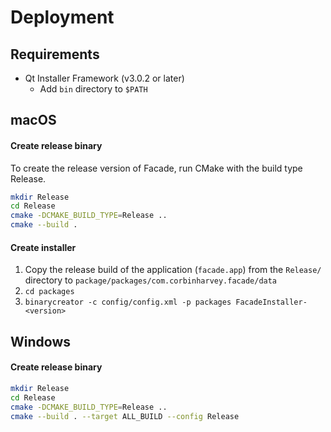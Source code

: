 # Deployment

## Requirements
- Qt Installer Framework (v3.0.2 or later)
    - Add `bin` directory to `$PATH`

## macOS

#### Create release binary
To create the release version of Facade, run CMake with the build type Release.

```sh
mkdir Release
cd Release
cmake -DCMAKE_BUILD_TYPE=Release ..
cmake --build .
```

#### Create installer
1. Copy the release build of the application (`facade.app`) from the `Release/` directory to `package/packages/com.corbinharvey.facade/data`
1. `cd packages`
1. `binarycreator -c config/config.xml -p packages FacadeInstaller-<version>`

## Windows

#### Create release binary

```sh
mkdir Release
cd Release
cmake -DCMAKE_BUILD_TYPE=Release ..
cmake --build . --target ALL_BUILD --config Release
```
